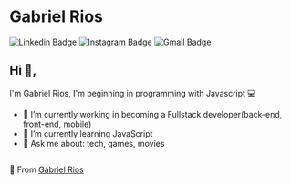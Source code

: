 # Gabriel Rios
[![Linkedin Badge](https://img.shields.io/badge/-grioos-black?style=flat-square&logo=Linkedin&logoColor=white&link=https://www.linkedin.com/in/grioos/)](https://www.linkedin.com/in/grioos/) [![Instagram Badge](https://img.shields.io/badge/-@grioos_-black?style=flat-square&logo=Instagram&logoColor=white&link=https://www.instagram.com/grioos_/)](https://www.instagram.com/grioos_/)
[![Gmail Badge](https://img.shields.io/badge/-gabriel.al.rio@gmail.com-black?style=flat-square&logo=Gmail&logoColor=white&link=mailto:gabriel.al.rio@gmail.com)](mailto:gabriel.al.rio@gmail.com)

## Hi 👋, 
I'm Gabriel Rios, I'm beginning in programming with Javascript 💻

- 🧭 I’m currently working in becoming a Fullstack developer(back-end, front-end, mobile)
- 📖 I’m currently learning JavaScript
- 💬 Ask me about: tech, games, movies

##

🎈 From [Gabriel Rios](https://www.linkedin.com/in/grioos/)
